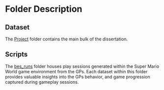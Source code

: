 # Folder Description

## Dataset

The [Project](https://github.com/BryanAnderson2019/dissertation/tree/main/Project) folder contains the main bulk of the dissertation. 

## Scripts

The [bes_runs](https://github.com/BryanAnderson2019/dissertation/tree/main/best_runs) folder houses play sessions generated within the Super Mario World game environment from the GPs. Each dataset within this folder provides valuable insights into the GPs behavior, and game progression captured during gameplay sessions.


